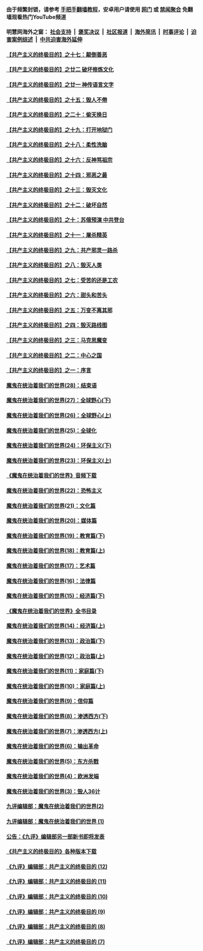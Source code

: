 #### 由于频繁封锁，请参考 [手把手翻墙教程](https://github.com/gfw-breaker/guides/wiki/)，安卓用户请使用 [网门](https://github.com/gfw-breaker/bn-android/blob/master/ogate.md?t=05260751) 或 [禁闻聚合](https://github.com/gfw-breaker/bn-android) 免翻墙观看热门YouTube频道 

#### 明慧网海外之窗：&nbsp;[社会支持](140.md?t=05260751) &nbsp;|&nbsp; [褒奖决议](282.md?t=05260751) &nbsp;|&nbsp; [社区报道](91.md?t=05260751) &nbsp;|&nbsp; [海外简讯](245.md?t=05260751) &nbsp;|&nbsp; [时事评论](251.md?t=05260751) &nbsp;|&nbsp; [迫害案例综述](328.md?t=05260751) &nbsp;|&nbsp; [中共迫害海外延伸](236.md?t=05260751) 

#### [【共产主义的终极目的】之十七：颠倒善恶](../pages/nsc422/n11179782.md?t=05260751) 

#### [【共产主义的终极目的】之廿二 破坏修炼文化](../pages/nsc422/n11245728.md?t=05260751) 

#### [【共产主义的终极目的】之廿一 神传语言文字](../pages/nsc422/n11263265.md?t=05260751) 

#### [【共产主义的终极目的】之十五：毁人不倦](../pages/nsc422/n11166792.md?t=05260751) 

#### [【共产主义的终极目的】之二十：偷天换日](../pages/nsc422/n11238846.md?t=05260751) 

#### [【共产主义的终极目的】之十九：打开地狱门](../pages/nsc422/n11206376.md?t=05260751) 

#### [【共产主义的终极目的】之十八：柔性洗脑](../pages/nsc422/n11199994.md?t=05260751) 

#### [【共产主义的终极目的】之十六：反神骂祖宗](../pages/nsc422/n11166798.md?t=05260751) 

#### [【共产主义的终极目的】之十四：邪恶之最](../pages/nsc422/n11150249.md?t=05260751) 

#### [【共产主义的终极目的】之十三：毁灭文化](../pages/nsc422/n11135227.md?t=05260751) 

#### [【共产主义的终极目的】之十二：破坏自然](../pages/nsc422/n11135214.md?t=05260751) 

#### [【共产主义的终极目的】之十：苏俄预演 中共登台](../pages/nsc422/n11118424.md?t=05260751) 

#### [【共产主义的终极目的】之十一：屠杀精英](../pages/nsc422/n11118442.md?t=05260751) 

#### [【共产主义的终极目的】之九：共产邪灵一路杀](../pages/nsc422/n11114139.md?t=05260751) 

#### [【共产主义的终极目的】之八：毁灭人类](../pages/nsc422/n11108503.md?t=05260751) 

#### [【共产主义的终极目的】之七：受苦的还是工农](../pages/nsc422/n11101809.md?t=05260751) 

#### [【共产主义的终极目的】之六：甜头和苦头](../pages/nsc422/n11096971.md?t=05260751) 

#### [【共产主义的终极目的】之五：万变不离其邪](../pages/nsc422/n11091285.md?t=05260751) 

#### [【共产主义的终极目的】之四：毁灭路线图](../pages/nsc422/n11086284.md?t=05260751) 

#### [【共产主义的终极目的】之三：马克思魔变](../pages/nsc422/n11061941.md?t=05260751) 

#### [【共产主义的终极目的】之二：中心之国](../pages/nsc422/n11047728.md?t=05260751) 

#### [【共产主义的终极目的】之一：序言](../pages/nsc422/n11086077.md?t=05260751) 

#### [魔鬼在统治着我们的世界(28)：结束语](../pages/nsc422/n10936246.md?t=05260751) 

#### [魔鬼在统治着我们的世界(27)：全球野心(下)](../pages/nsc422/n10928319.md?t=05260751) 

#### [魔鬼在统治着我们的世界(26)：全球野心(上)](../pages/nsc422/n10900318.md?t=05260751) 

#### [魔鬼在统治着我们的世界(25)：全球化](../pages/nsc422/n10788205.md?t=05260751) 

#### [魔鬼在统治着我们的世界(24)：环保主义(下)](../pages/nsc422/n10695307.md?t=05260751) 

#### [魔鬼在统治着我们的世界(23)：环保主义(上)](../pages/nsc422/n10688613.md?t=05260751) 

#### [《魔鬼在统治着我们的世界》音频下载](../pages/nsc422/n10635553.md?t=05260751) 

#### [魔鬼在统治着我们的世界(22)：恐怖主义](../pages/nsc422/n10614727.md?t=05260751) 

#### [魔鬼在统治着我们的世界(21)：文化篇](../pages/nsc422/n10597706.md?t=05260751) 

#### [魔鬼在统治着我们的世界(20)：媒体篇](../pages/nsc422/n10586579.md?t=05260751) 

#### [魔鬼在统治着我们的世界(19)：教育篇(下)](../pages/nsc422/n10564808.md?t=05260751) 

#### [魔鬼在统治着我们的世界(18)：教育篇(上)](../pages/nsc422/n10526970.md?t=05260751) 

#### [魔鬼在统治着我们的世界(17)：艺术篇](../pages/nsc422/n10499093.md?t=05260751) 

#### [魔鬼在统治着我们的世界(16)：法律篇](../pages/nsc422/n10485969.md?t=05260751) 

#### [魔鬼在统治着我们的世界(15)：经济篇(下)](../pages/nsc422/n10469975.md?t=05260751) 

#### [《魔鬼在统治着我们的世界》全书目录](../pages/nsc422/n10464261.md?t=05260751) 

#### [魔鬼在统治着我们的世界(14)：经济篇(上)](../pages/nsc422/n10457370.md?t=05260751) 

#### [魔鬼在统治着我们的世界(13)：政治篇(下)](../pages/nsc422/n10448270.md?t=05260751) 

#### [魔鬼在统治着我们的世界(12)：政治篇(上)](../pages/nsc422/n10444576.md?t=05260751) 

#### [魔鬼在统治着我们的世界(11)：家庭篇(下)](../pages/nsc422/n10440961.md?t=05260751) 

#### [魔鬼在统治着我们的世界(10)：家庭篇(上)](../pages/nsc422/n10435448.md?t=05260751) 

#### [魔鬼在统治着我们的世界(9)：信仰篇](../pages/nsc422/n10432159.md?t=05260751) 

#### [魔鬼在统治着我们的世界(8)：渗透西方(下)](../pages/nsc422/n10429603.md?t=05260751) 

#### [魔鬼在统治着我们的世界(7)：渗透西方(上)](../pages/nsc422/n10426013.md?t=05260751) 

#### [魔鬼在统治着我们的世界(6)：输出革命](../pages/nsc422/n10421536.md?t=05260751) 

#### [魔鬼在统治着我们的世界(5)：东方杀戮](../pages/nsc422/n10417707.md?t=05260751) 

#### [魔鬼在统治着我们的世界(4)：欧洲发端](../pages/nsc422/n10414890.md?t=05260751) 

#### [魔鬼在统治着我们的世界(3)：毁人36计](../pages/nsc422/n10411583.md?t=05260751) 

#### [九评编辑部：魔鬼在统治着我们的世界(2)](../pages/nsc422/n10410036.md?t=05260751) 

#### [九评编辑部：魔鬼在统治着我们的世界 (1)](../pages/nsc422/n10406825.md?t=05260751) 

#### [公告：《九评》编辑部另一部新书即将发表](../pages/nsc422/n10405104.md?t=05260751) 

#### [《共产主义的终极目的》各种版本下载](../pages/nsc422/n10022138.md?t=05260751) 

#### [《九评》编辑部：共产主义的终极目的 (12)](../pages/nsc422/n9933272.md?t=05260751) 

#### [《九评》编辑部：共产主义的终极目的 (11)](../pages/nsc422/n9924973.md?t=05260751) 

#### [《九评》编辑部：共产主义的终极目的 (10)](../pages/nsc422/n9920883.md?t=05260751) 

#### [《九评》编辑部：共产主义的终极目的 (9)](../pages/nsc422/n9916363.md?t=05260751) 

#### [《九评》编辑部：共产主义的终极目的 (8)](../pages/nsc422/n9912488.md?t=05260751) 

#### [《九评》编辑部：共产主义的终极目的 (7)](../pages/nsc422/n9901176.md?t=05260751) 

